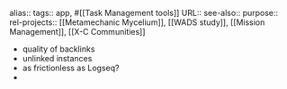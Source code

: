alias::
tags:: app, #[[Task Management tools]]
URL::
see-also::
purpose::
rel-projects:: [[Metamechanic Mycelium]], [[WADS study]], [[Mission Management]], [[X-C Communities]]

- quality of backlinks
- unlinked instances
- as frictionless as Logseq?
-
